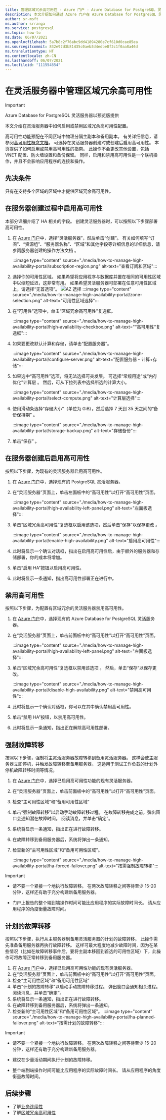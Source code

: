 ```yaml
---
title: 管理区域冗余高可用性 - Azure 门户 - Azure Database for PostgreSQL 灵活服务器
description: 本文介绍如何通过 Azure 门户在 Azure Database for PostgreSQL 灵活服务器中启用或禁用区域冗余高可用性。
author: sr-msft
ms.author: srranga
ms.service: postgresql
ms.topic: how-to
ms.date: 06/07/2021
ms.openlocfilehash: 5a7b8c2f76abc9dd41894280e7cf610d0cae85ea
ms.sourcegitcommit: 832e92d3b81435c0aeb3d4edbe8f2c1f0aa8a46d
ms.translationtype: HT
ms.contentlocale: zh-CN
ms.lasthandoff: 06/07/2021
ms.locfileid: "111554854"
---
```

# <a name="manage-zone-redundant-high-availability-in-flexible-server"></a>在灵活服务器中管理区域冗余高可用性

> [!IMPORTANT]
> Azure Database for PostgreSQL 灵活服务器以预览版提供

本文介绍在灵活服务器中如何启用或禁用区域冗余高可用性配置。

高可用性功能预配在不同区域中物理分隔主副本和备用副本。 有关详细信息，请参阅[高可用性概念文档](./concepts-high-availability.md)。 可选择在灵活服务器创建时或创建后启用高可用性。 本页提供了如何启用或禁用高可用性的指南。 此操作不会更改其他设置，包括 VNET 配置、防火墙设置和备份保留。 同样，启用和禁用高可用性是一个联机操作，并且不会影响应用程序的连接和操作。

## <a name="pre-requisites"></a>先决条件

只有在支持多个区域的区域中才提供区域冗余高可用性。 

## <a name="enable-high-availability-during-server-creation"></a>在服务器创建过程中启用高可用性

本部分详细介绍了 HA 相关的字段。 创建灵活服务器时，可以按照以下步骤部署高可用性。

1.  在 [Azure 门户](https://portal.azure.com/)中，选择“灵活服务器”，然后单击“创建”。  有关如何填写“订阅”、“资源组”、“服务器名称”、“区域”和其他字段等详细信息的详细信息，请参阅服务器创建的操作方法文档   。
   
    :::image type="content" source="./media/how-to-manage-high-availability-portal/subscription-region.png" alt-text="查看订阅和区域":::

2.  选择你的可用性区域。 如果希望将应用程序与数据库并置在相同的可用性区域中以缩短延迟，这非常有用。 如果希望灵活服务器可部署在任意可用性区域上，请选择“无首选项”。
    ![AZ 选择]() :::image type="content" source="./media/how-to-manage-high-availability-portal/zone-selection.png" alt-text="可用性区域选择":::  

3.  在“可用性”选项中，单击“区域冗余高可用性”复选框。

    :::image type="content" source="./media/how-to-manage-high-availability-portal/high-availability-checkbox.png" alt-text="“高可用性”复选框":::

4.  如果要更改默认计算和存储，请单击“配置服务器”。
 
    :::image type="content" source="./media/how-to-manage-high-availability-portal/configure-server.png" alt-text="配置服务器 - 计算+存储":::  

5.  如果选中“高可用性”选项，将无法选择可突发层。 可选择“常规用途”或“内存优化”计算层 。 然后，可从下拉列表中选择所选的计算大小。

    :::image type="content" source="./media/how-to-manage-high-availability-portal/select-compute.png" alt-text="计算层选择":::  


6.  使用滑动条选择“存储大小”（单位为 GiB），然后选择 7 天到 35 天之间的“备份保持期” 。
   
    :::image type="content" source="./media/how-to-manage-high-availability-portal/storage-backup.png" alt-text="存储备份"::: 

7. 单击“保存”  。 

## <a name="enable-high-availability-post-server-creation"></a>在服务器创建后启用高可用性

按照以下步骤，为现有的灵活服务器启用高可用性。

1.  在 [Azure 门户](https://portal.azure.com/)中，选择现有的 PostgreSQL 灵活服务器。

2.  在“灵活服务器”页面上，单击左面板中的“高可用性”以打开“高可用性”页面。
   
     :::image type="content" source="./media/how-to-manage-high-availability-portal/high-availability-left-panel.png" alt-text="左面板选择"::: 

3.  单击“区域冗余高可用性”复选框以启用该选项，然后单击“保存”以保存更改  。

     :::image type="content" source="./media/how-to-manage-high-availability-portal/enable-high-availability.png" alt-text="启用高可用性"::: 

4.  此时将显示一个确认对话框，指出在启用高可用性后，由于额外的服务器和存储部署，你的成本将增加。

5.  单击“启用 HA”按钮以启用高可用性。

6.  此时将显示一条通知，指出高可用性部署正在进行中。

## <a name="disable-high-availability"></a>禁用高可用性

按照以下步骤，为配置有区域冗余的灵活服务器禁用高可用性。

1.  在 [Azure 门户](https://portal.azure.com/)中，选择现有的 Azure Database for PostgreSQL 灵活服务器。

2.  在“灵活服务器”页面上，单击前面板中的“高可用性”以打开“高可用性”页面。
   
    :::image type="content" source="./media/how-to-manage-high-availability-portal/high-availability-left-panel.png" alt-text="左面板选择"::: 

3.  单击“区域冗余高可用性”复选框以禁用该选项 。 然后，单击“保存”以保存更改。

     :::image type="content" source="./media/how-to-manage-high-availability-portal/disable-high-availability.png" alt-text="禁用高可用性"::: 

4.  此时将显示一个确认对话框，你可以在其中确认禁用高可用性。

5.  单击“禁用 HA”按钮，以禁用高可用性。

6.  此时将显示一条通知，指出正在解除高可用性部署。

## <a name="forced-failover"></a>强制故障转移

按照以下步骤，强制将主灵活服务器故障转移到备用灵活服务器。 这样会使主服务器立即停机，并触发故障转移至备用服务器。 这适用于测试工作负载的计划外停机故障转移时间等情况。

1.  在 [Azure 门户](https://portal.azure.com/)中，选择已启用高可用性功能的现有灵活服务器。
2.  在“灵活服务器”页面上，单击前面板中的“高可用性”以打开“高可用性”页面。
3.  检查“主可用性区域”和“备用可用性区域”
4.  单击“强制故障转移”以启动手动故障转移过程。 在故障转移完成之前，弹出窗口会通知潜在故障时间。 阅读消息，并单击“确定”。
5.  系统将显示一条通知，指出正在进行故障转移。
6.  在故障转移到备用服务器后，系统将弹出一条通知。
7.  检查新的“主可用性区域”和“备用可用性区域”。
    
    :::image type="content" source="./media/how-to-manage-high-availability-portal/ha-forced-failover.png" alt-text="按需强制故障转移"::: 

>[!IMPORTANT] 
> * 请不要一个紧接一个地执行故障转移。 在两次故障转移之间等待至少 15-20 分钟，这样还有助于充分构建新备用服务器。
>
> * 门户上报告的整个端到端操作时间可能比应用程序的实际故障时间长。 请从应用程序的角度衡量故障时间。 

## <a name="planned-failover"></a>计划的故障转移

按照以下步骤，执行从主服务器到备用灵活服务器的计划的故障转移。 此操作需先准备备用服务器再执行故障转移。 这样可最大程度地减少故障时间，因为在某些情况（比如在故障转移事件后，要将主副本移回到首选的可用性区域）下，此操作可将故障正常转移到备用服务器。
1.  在 [Azure 门户](https://portal.azure.com/)中，选择已启用高可用性功能的现有灵活服务器。
2.  在“灵活服务器”页面上，单击前面板中的“高可用性”以打开“高可用性”页面。
3.  检查“主可用性区域”和“备用可用性区域”
4.  单击“计划的故障转移”以启动手动故障转移过程。 弹出窗口会通知相关进程。 阅读消息，并单击“确定”。
5.  系统将显示一条通知，指出正在进行故障转移。
6.  在故障转移到备用服务器后，系统将弹出一条通知。
7.  检查新的“主可用性区域”和“备用可用性区域”。
        :::image type="content" source="./media/how-to-manage-high-availability-portal/ha-planned-failover.png" alt-text="按需计划的故障转移"::: 

>[!IMPORTANT] 
>
> * 请不要一个紧接一个地执行故障转移。 在两次故障转移之间等待至少 15-20 分钟，这样还有助于充分构建新备用服务器。
>
> * 建议在少量活动期间执行计划的故障转移。
>
> * 整个端到端操作时间可能比应用程序的实际故障时间长。 请从应用程序的角度衡量故障时间。


## <a name="next-steps"></a>后续步骤

-   了解[业务连续性](./concepts-business-continuity.md)
-   了解[区域冗余高可用性](./concepts-high-availability.md)
